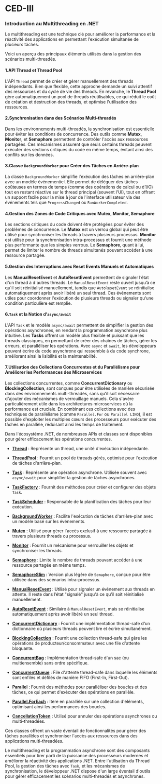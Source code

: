 # CED-III

### Introduction au Multithreading en .NET

Le multithreading est une technique clé pour améliorer la performance et la réactivité des applications en permettant l'exécution simultanée de plusieurs tâches. 

Voici un aperçu des principaux éléments utilisés dans la gestion des scénarios multi-threadés.
#### 1.API Thread et Thread Pool
L'API `Thread` permet de créer et gérer manuellement des threads indépendants. Bien que flexible, cette approche demande un suivi attentif des ressources et du cycle de vie des threads. En revanche, le **Thread Pool** gère automatiquement un pool de threads réutilisables, ce qui réduit le coût de création et destruction des threads, et optimise l'utilisation des ressources.

#### 2.Synchronisation dans des Scénarios Multi-threadés
Dans les environnements multi-threadés, la synchronisation est essentielle pour éviter les conditions de concurrence. Des outils comme **Mutex**, **Monitor**, et **Semaphore** permettent de contrôler l'accès aux ressources partagées. Ces mécanismes assurent que seuls certains threads peuvent exécuter des sections critiques du code en même temps, évitant ainsi des conflits sur les données.

#### 3.Classe `BackgroundWorker` pour Créer des Tâches en Arrière-plan
La classe `BackgroundWorker` simplifie l'exécution des tâches en arrière-plan avec un modèle événementiel. Elle permet de déléguer des tâches coûteuses en termes de temps (comme des opérations de calcul ou d’I/O) tout en restant réactive sur le thread principal (souvent l'UI), tout en offrant un support facile pour la mise à jour de l'interface utilisateur via des événements tels que `ProgressChanged` ou `RunWorkerCompleted`.

#### 4.Gestion des Zones de Code Critiques avec Mutex, Monitor, Semaphore
Les sections critiques du code doivent être protégées pour éviter des problèmes de concurrence. Le **Mutex** est un verrou global qui peut être utilisé pour synchroniser les threads à travers plusieurs processus. **Monitor** est utilisé pour la synchronisation intra-processus et fournit une méthode plus performante que les simples verrous. Le **Semaphore**, quant à lui, permet de limiter le nombre de threads simultanés pouvant accéder à une ressource partagée.

#### 5.Gestion des Interruptions avec Reset Events Manuels et Automatiques
Les **ManualResetEvent** et **AutoResetEvent** permettent de signaler l’état d'un thread à d'autres threads. Le `ManualResetEvent` reste ouvert jusqu’à ce qu'il soit réinitialisé manuellement, tandis que `AutoResetEvent` se réinitialise automatiquement après avoir libéré un seul thread. Ces événements sont utiles pour coordonner l'exécution de plusieurs threads ou signaler qu'une condition particulière est remplie.

#### 6.`Task` et la Notion d'`async/await`
L'API `Task` et le modèle `async/await` permettent de simplifier la gestion des opérations asynchrones, en rendant la programmation asynchrone plus intuitive. Les **Tasks** offrent un modèle plus flexible et puissant que les threads classiques, en permettant de créer des chaînes de tâches, gérer les erreurs, et paralléliser les opérations. Avec `async` et `await`, les développeurs peuvent écrire du code asynchrone qui ressemble à du code synchrone, améliorant ainsi la lisibilité et la maintenabilité.

#### 7.Utilisation des Collections Concurrentes et du Parallélisme pour Améliorer les Performances des Microservices
Les collections concurrentes, comme **ConcurrentDictionary** ou **BlockingCollection**, sont conçues pour être utilisées de manière sécurisée dans des environnements multi-threadés, sans qu'il soit nécessaire d'ajouter des mécanismes de verrouillage manuels. Cela s'avère particulièrement utile dans les architectures microservices où la performance est cruciale. En combinant ces collections avec des techniques de parallélisme (comme `Parallel.For` ou `Parallel LINQ`), il est possible d'exploiter les multiples cœurs des processeurs pour exécuter des tâches en parallèle, réduisant ainsi les temps de traitement.


Dans l'écosystème .NET, de nombreuses APIs et classes sont disponibles pour gérer efficacement les opérations concurrentes. 

- **[Thread](https://learn.microsoft.com/dotnet/api/system.threading.thread)** : Représente un thread, une unité d'exécution indépendante.
  
- **[ThreadPool](https://learn.microsoft.com/dotnet/api/system.threading.threadpool)** : Fournit un pool de threads gérés, optimisé pour l'exécution de tâches d'arrière-plan.

- **[Task](https://learn.microsoft.com/dotnet/api/system.threading.tasks.task)** : Représente une opération asynchrone. Utilisée souvent avec `async/await` pour simplifier la gestion de tâches asynchrones.

- **[TaskFactory](https://learn.microsoft.com/dotnet/api/system.threading.tasks.taskfactory)** : Fournit des méthodes pour créer et configurer des objets `Task`.

- **[TaskScheduler](https://learn.microsoft.com/dotnet/api/system.threading.tasks.taskscheduler)** : Responsable de la planification des tâches pour leur exécution.

- **[BackgroundWorker](https://learn.microsoft.com/dotnet/api/system.componentmodel.backgroundworker)** : Facilite l'exécution de tâches d'arrière-plan avec un modèle basé sur les événements.

- **[Mutex](https://learn.microsoft.com/dotnet/api/system.threading.mutex)** : Utilisé pour gérer l'accès exclusif à une ressource partagée à travers plusieurs threads ou processus.

- **[Monitor](https://learn.microsoft.com/dotnet/api/system.threading.monitor)** : Fournit un mécanisme pour verrouiller les objets et synchroniser les threads.

- **[Semaphore](https://learn.microsoft.com/dotnet/api/system.threading.semaphore)** : Limite le nombre de threads pouvant accéder à une ressource partagée en même temps.

- **[SemaphoreSlim](https://learn.microsoft.com/dotnet/api/system.threading.semaphoreslim)** : Version plus légère de `Semaphore`, conçue pour être utilisée dans des scénarios intra-processus.

- **[ManualResetEvent](https://learn.microsoft.com/dotnet/api/system.threading.manualresetevent)** : Utilisé pour signaler un événement aux threads en attente. Il reste dans l’état "signalé" jusqu'à ce qu'il soit réinitialisé manuellement.

- **[AutoResetEvent](https://learn.microsoft.com/dotnet/api/system.threading.autoresetevent)** : Similaire à `ManualResetEvent`, mais se réinitialise automatiquement après avoir libéré un seul thread.

- **[ConcurrentDictionary](https://learn.microsoft.com/dotnet/api/system.collections.concurrent.concurrentdictionary)** : Fournit une implémentation thread-safe d'un dictionnaire où plusieurs threads peuvent lire et écrire simultanément.

- **[BlockingCollection](https://learn.microsoft.com/dotnet/api/system.collections.concurrent.blockingcollection)** : Fournit une collection thread-safe qui gère les opérations de producteur/consommateur avec une file d'attente bloquante.

- **[ConcurrentBag](https://learn.microsoft.com/dotnet/api/system.collections.concurrent.concurrentbag)** : Implémentation thread-safe d'un sac (ou multiensemble) sans ordre spécifique.

- **[ConcurrentQueue](https://learn.microsoft.com/dotnet/api/system.collections.concurrent.concurrentqueue)** : File d'attente thread-safe dans laquelle les éléments sont enfilés et défilés de manière FIFO (First-In, First-Out).

- **[Parallel](https://learn.microsoft.com/dotnet/api/system.threading.tasks.parallel)** : Fournit des méthodes pour paralléliser des boucles et des tâches, ce qui permet d'exécuter des opérations en parallèle.

- **[Parallel.ForEach](https://learn.microsoft.com/dotnet/api/system.threading.tasks.parallel.foreach)** : Itère en parallèle sur une collection d'éléments, optimisant ainsi les performances des boucles.

- **[CancellationToken](https://learn.microsoft.com/dotnet/api/system.threading.cancellationtoken)** : Utilisé pour annuler des opérations asynchrones ou multi-threadées.

Ces classes offrent un vaste éventail de fonctionnalités pour gérer des tâches parallèles et synchroniser l'accès aux ressources dans des applications multi-threadées.




Le multithreading et la programmation asynchrone sont des composants essentiels pour tirer parti de la puissance des processeurs modernes et améliorer la réactivité des applications .NET. Entre l'utilisation du Thread Pool, la gestion des tâches avec `Task`, et les mécanismes de synchronisation, le développeur .NET dispose d'un large éventail d'outils pour gérer efficacement les scénarios multi-threadés et asynchrones.

